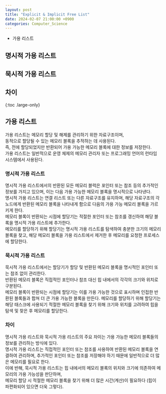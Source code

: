 ```yaml
---
layout: post
title: "Explicit & Implicit Free List"
date: 2024-02-07 21:00:00 +0900
categories: Computer_Science
---
```

* 가용 리스트
## 명시적 가용 리스트
## 묵시적 가용 리스트
## 차이
{:toc .large-only}

## 가용 리스트

가용 리스트는 메모리 할당 및 해제를 관리하기 위한 자료구조이며,  
동적으로 할당될 수 있는 메모리 블록을 추적하는 데 사용된다.  
즉, 전에 할당되었지만 반환되어 가용 가능한 메모리 블록에 대한 정보를 저장한다.  
가용 리스트는 일반적으로 운영 체제의 메모리 관리자 또는 프로그래밍 언어의 런타임 시스템에서 사용된다. 

### 명시적 가용 리스트

명시적 가용 리스트에서의 반환된 모든 메모리 블럭은 포인터 또는 참조 등의 추가적인 정보를 가지고 있으며, 
이는 다음 가용 가능한 메모리 블록을 명시적으로 나타낸다.   
명시적 가용 리스트는 연결 리스트 또는 다른 자료구조를 유지하며, 해당 자료구조의 각 노드에게 반환된 메모리 블록을 나타내게 함으로 
다음의 가용 가능 메모리 블록을 가르키게 한다.  
메모리 블록이 반환되는 시점에 할당기는 적절한 포인터 또는 참조를 갱신하여 해당 블록을 명시적 가용 리스트에 추가한다.  
메모리를 할당하기 위해 할당기는 명시적 가용 리스트를 탐색하여 충분한 크기의 메모리 블록을 찾고,
해당 메모리 블록을 가용 리스트에서 제거한 후 메모리를 요청한 프로세스에 할당한다. 

### 묵시적 가용 리스트

묵시적 가용 리스트에서는 할당기가 할당 및 반환된 메모리 블록을 명시적인 포인터 또는 참조 없이 관리한다.   
반환된 메모리 블록은 직접적인 포인터나 참조 대신 힙 내에서의 각각의 크기와 위치로 구분된다.  
메모리 블록이 반환되는 시점에 할당기는 이를 가용 가능한 것으로 표시하며 인접한 반환된 블록들과 합쳐 더 큰 가용 가능한 블록을 만든다. 
메모리를 할당하기 위해 할당기는 해당 태스크에 사용되기 적절한 메모리 블록을 찾기 위해 크기와 위치를 고려하여 힙을 탐색 및 찾은 후 메모리를 할당한다. 

### 차이

명시적 가용 리스트와 묵시적 가용 리스트의 주요 차이는 가용 가능한 메모리 블록들의 정보를 관리하는 방식에 있다.   
명시적 가용 리스트는 직접적인 포인터 또는 참조를 사용하여 반환된 메모리 블록을 연결하여 관리하며,
추가적인 포인터 또는 참조를 저장해야 하기 때문에 일반적으로 더 많은 메모리를 필요로 한다.    
이에 반해, 묵시적 가용 리스트는 힙 내에서의 메모리 블록의 위치와 크기에 의존하여 메모리의 가용 가능성을 판단하며,   
메모리 할당 시 적절한 메모리 블록을 찾기 위해 더 많은 시간(계산)이 필요하다 (힙이 파편화되어 있으면 더욱 그렇다).


